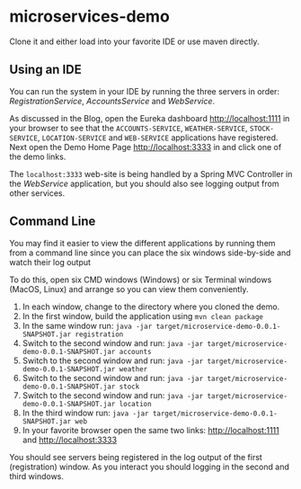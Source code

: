 # microservices-demo

Clone it and either load into your favorite IDE or use maven directly.

## Using an IDE

You can run the system in your IDE by running the three servers in order: _RegistrationService_, _AccountsService_ and _WebService_.

As discussed in the Blog, open the Eureka dashboard [http://localhost:1111](http://localhost:1111) in your browser to see that the `ACCOUNTS-SERVICE`, `WEATHER-SERVICE`, `STOCK-SERVICE`, `LOCATION-SERVICE` and `WEB-SERVICE` applications have registered.  Next open the Demo Home Page [http://localhost:3333](http://localhost:3333) in and click one of the demo links.

The `localhost:3333` web-site is being handled by a Spring MVC Controller in the _WebService_ application, but you should also see logging output from other services.

## Command Line

You may find it easier to view the different applications by running them from a command line since you can place the six windows side-by-side and watch their log output

To do this, open six CMD windows (Windows) or six Terminal windows (MacOS, Linux) and arrange so you can view them conveniently.

 1. In each window, change to the directory where you cloned the demo.
 1. In the first window, build the application using `mvn clean package`
 1. In the same window run: `java -jar target/microservice-demo-0.0.1-SNAPSHOT.jar registration`
 1. Switch to the second window and run: `java -jar target/microservice-demo-0.0.1-SNAPSHOT.jar accounts`
 1. Switch to the second window and run: `java -jar target/microservice-demo-0.0.1-SNAPSHOT.jar weather`
 1. Switch to the second window and run: `java -jar target/microservice-demo-0.0.1-SNAPSHOT.jar stock`
 1. Switch to the second window and run: `java -jar target/microservice-demo-0.0.1-SNAPSHOT.jar location`
 1. In the third window run: `java -jar target/microservice-demo-0.0.1-SNAPSHOT.jar web`
 1. In your favorite browser open the same two links: [http://localhost:1111](http://localhost:1111) and [http://localhost:3333](http://localhost:3333)

You should see servers being registered in the log output of the first (registration) window.
As you interact you should logging in the second and third windows.
